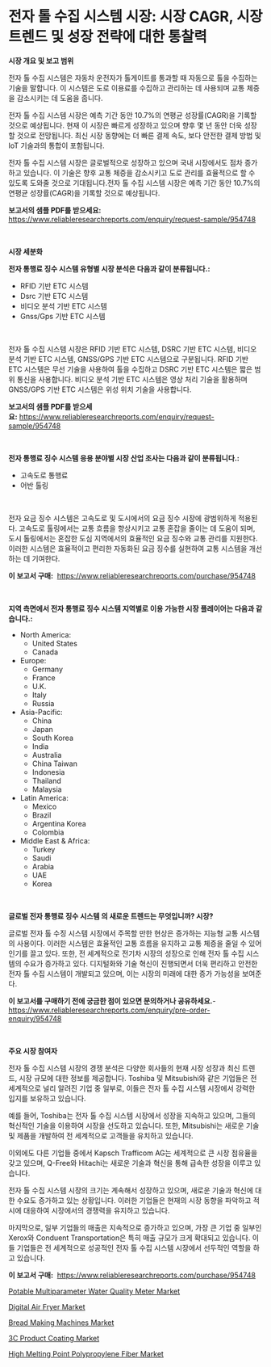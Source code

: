<p><h1>전자 톨 수집 시스템 시장: 시장 CAGR, 시장 트렌드 및 성장 전략에 대한 통찰력</h1></p><p><strong>시장 개요 및 보고 범위</strong></p>
<p><p>전자 톨 수집 시스템은 자동차 운전자가 톨게이트를 통과할 때 자동으로 톨을 수집하는 기술을 말합니다. 이 시스템은 도로 이용료를 수집하고 관리하는 데 사용되며 교통 체증을 감소시키는 데 도움을 줍니다.</p><p>전자 톨 수집 시스템 시장은 예측 기간 동안 10.7%의 연평균 성장률(CAGR)을 기록할 것으로 예상됩니다. 현재 이 시장은 빠르게 성장하고 있으며 향후 몇 년 동안 더욱 성장할 것으로 전망됩니다. 최신 시장 동향에는 더 빠른 결제 속도, 보다 안전한 결제 방법 및 IoT 기술과의 통합이 포함됩니다.</p><p>전자 톨 수집 시스템 시장은 글로벌적으로 성장하고 있으며 국내 시장에서도 점차 증가하고 있습니다. 이 기술은 향후 교통 체증을 감소시키고 도로 관리를 효율적으로 할 수 있도록 도와줄 것으로 기대됩니다.전자 톨 수집 시스템 시장은 예측 기간 동안 10.7%의 연평균 성장률(CAGR)을 기록할 것으로 예상됩니다.</p></p>
<p><strong>보고서의 샘플 PDF를 받으세요:</strong> <a href="https://www.reliableresearchreports.com/enquiry/request-sample/954748">https://www.reliableresearchreports.com/enquiry/request-sample/954748</a></p>
<p>&nbsp;</p>
<p><strong>시장 세분화</strong></p>
<p><strong>전자 통행료 징수 시스템 유형별 시장 분석은 다음과 같이 분류됩니다.:</strong></p>
<p><ul><li>RFID 기반 ETC 시스템</li><li>Dsrc 기반 ETC 시스템</li><li>비디오 분석 기반 ETC 시스템</li><li>Gnss/Gps 기반 ETC 시스템</li></ul></p>
<p>&nbsp;</p>
<p><p>전자 톨 수집 시스템 시장은 RFID 기반 ETC 시스템, DSRC 기반 ETC 시스템, 비디오 분석 기반 ETC 시스템, GNSS/GPS 기반 ETC 시스템으로 구분됩니다. RFID 기반 ETC 시스템은 무선 기술을 사용하여 톨을 수집하고 DSRC 기반 ETC 시스템은 짧은 범위 통신을 사용합니다. 비디오 분석 기반 ETC 시스템은 영상 처리 기술을 활용하며 GNSS/GPS 기반 ETC 시스템은 위성 위치 기술을 사용합니다.</p></p>
<p><strong>보고서의 샘플 PDF를 받으세요:</strong>&nbsp;<a href="https://www.reliableresearchreports.com/enquiry/request-sample/954748">https://www.reliableresearchreports.com/enquiry/request-sample/954748</a></p>
<p>&nbsp;</p>
<p><strong> 전자 통행료 징수 시스템 응용 분야별 시장 산업 조사는 다음과 같이 분류됩니다.:</strong></p>
<p><ul><li>고속도로 통행료</li><li>어반 톨링</li></ul></p>
<p>&nbsp;</p>
<p><p>전자 요금 징수 시스템은 고속도로 및 도시에서의 요금 징수 시장에 광범위하게 적용된다. 고속도로 톨링에서는 교통 흐름을 향상시키고 교통 혼잡을 줄이는 데 도움이 되며, 도시 톨링에서는 혼잡한 도심 지역에서의 효율적인 요금 징수와 교통 관리를 지원한다. 이러한 시스템은 효율적이고 편리한 자동화된 요금 징수를 실현하여 교통 시스템을 개선하는 데 기여한다.</p></p>
<p><strong>이 보고서 구매:</strong>&nbsp; <a href="https://www.reliableresearchreports.com/purchase/954748">https://www.reliableresearchreports.com/purchase/954748</a></p>
<p>&nbsp;</p>
<p><strong>지역 측면에서 전자 통행료 징수 시스템 지역별로 이용 가능한 시장 플레이어는 다음과 같습니다.:</strong></p>
<p><ul>
    <li>
        North America:
        <ul>
            <li>United States</li>
            <li>Canada</li>
        </ul>
    </li>
    <li>
        Europe:
        <ul>
            <li>Germany</li>
            <li>France</li>
            <li>U.K.</li>
            <li>Italy</li>
            <li>Russia</li>
        </ul>
    </li>
    <li>
        Asia-Pacific:
        <ul>
            <li>China</li>
            <li>Japan</li>
            <li>South Korea</li>
            <li>India</li>
            <li>Australia</li>
            <li>China Taiwan</li>
            <li>Indonesia</li>
            <li>Thailand</li>
            <li>Malaysia</li>
        </ul>
    </li>
    <li>
        Latin America:
        <ul>
            <li>Mexico</li>
            <li>Brazil</li>
            <li>Argentina Korea</li>
            <li>Colombia</li>
        </ul>
    </li>
    <li>
        Middle East & Africa:
        <ul>
            <li>Turkey</li>
            <li>Saudi</li>
            <li>Arabia</li>
            <li>UAE</li>
            <li>Korea</li>
        </ul>
    </li>
    </ul></p>
<p>&nbsp;</p>
<p><strong>글로벌 전자 통행료 징수 시스템 의 새로운 트렌드는 무엇입니까? 시장?</strong></p>
<p><p>글로벌 전자 톨 수징 시스템 시장에서 주목할 만한 현상은 증가하는 지능형 교통 시스템의 사용이다. 이러한 시스템은 효율적인 교통 흐름을 유지하고 교통 체증을 줄일 수 있어 인기를 끌고 있다. 또한, 전 세계적으로 전기차 시장의 성장으로 인해 전자 톨 수집 시스템의 수요가 증가하고 있다. 디지털화와 기술 혁신이 진행되면서 더욱 편리하고 안전한 전자 톨 수집 시스템이 개발되고 있으며, 이는 시장의 미래에 대한 증가 가능성을 보여준다.</p></p>
<p><strong>이 보고서를 구매하기 전에 궁금한 점이 있으면 문의하거나 공유하세요.</strong>- <a href="https://www.reliableresearchreports.com/enquiry/pre-order-enquiry/954748">https://www.reliableresearchreports.com/enquiry/pre-order-enquiry/954748</a></p>
<p>&nbsp;</p>
<p><strong>주요 시장 참여자</strong></p>
<p><p>전자 톨 수집 시스템 시장의 경쟁 분석은 다양한 회사들의 현재 시장 성장과 최신 트렌드, 시장 규모에 대한 정보를 제공합니다. Toshiba 및 Mitsubishi와 같은 기업들은 전 세계적으로 널리 알려진 기업 중 일부로, 이들은 전자 톨 수집 시스템 시장에서 강력한 입지를 보유하고 있습니다.</p><p>예를 들어, Toshiba는 전자 톨 수집 시스템 시장에서 성장을 지속하고 있으며, 그들의 혁신적인 기술을 이용하여 시장을 선도하고 있습니다. 또한, Mitsubishi는 새로운 기술 및 제품을 개발하여 전 세계적으로 고객들을 유치하고 있습니다.</p><p>이외에도 다른 기업들 중에서 Kapsch Trafficom AG는 세계적으로 큰 시장 점유율을 갖고 있으며, Q-Free와 Hitachi는 새로운 기술과 혁신을 통해 급속한 성장을 이루고 있습니다.</p><p>전자 톨 수집 시스템 시장의 크기는 계속해서 성장하고 있으며, 새로운 기술과 혁신에 대한 수요도 증가하고 있는 상황입니다. 이러한 기업들은 현재의 시장 동향을 파악하고 적시에 대응하여 시장에서의 경쟁력을 유지하고 있습니다.</p><p>마지막으로, 일부 기업들의 매출은 지속적으로 증가하고 있으며, 가장 큰 기업 중 일부인 Xerox와 Conduent Transportation은 특히 매출 규모가 크게 확대되고 있습니다. 이들 기업들은 전 세계적으로 성공적인 전자 톨 수집 시스템 시장에서 선두적인 역할을 하고 있습니다.</p></p>
<p><strong>이 보고서 구매:</strong>&nbsp;&nbsp;<a href="https://www.reliableresearchreports.com/purchase/954748">https://www.reliableresearchreports.com/purchase/954748</a></p>
<p><p><a href="https://woozy-pyroraptor-a1f.notion.site/Potable-Multiparameter-Water-Quality-Meter-Market-Size-Market-Share-and-Global-Market-Analysis-Repo-070b3035149f4d34b517939d73dd4152">Potable Multiparameter Water Quality Meter Market</a></p><p><a href="https://view.publitas.com/reportprime-1/digital-air-fryer-market-size-growth-and-forecast-from-2024-2031/">Digital Air Fryer Market</a></p><p><a href="https://view.publitas.com/reportprime-1/bread-making-machines-market-size-evaluating-its-market-trends-growth-and-projections-2024-2031/">Bread Making Machines Market</a></p><p><a href="https://github.com/mauripalmi/Market-Research-Report-List-2/blob/main/3c-product-coating-market.md">3C Product Coating Market</a></p><p><a href="https://github.com/nicoletavirag/Market-Research-Report-List-2/blob/main/high-melting-point-polypropylene-fiber-market.md">High Melting Point Polypropylene Fiber Market</a></p></p>
